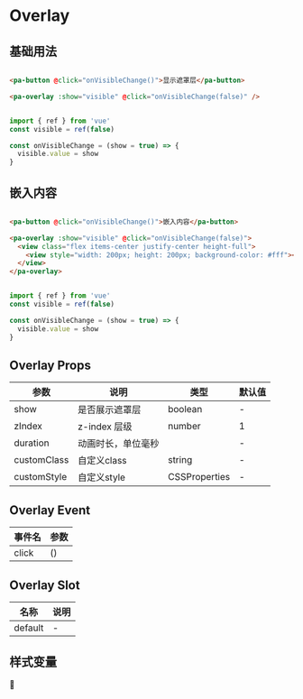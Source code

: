 # Overlay

<!--codes start-->

## 基础用法

```html [template]

<pa-button @click="onVisibleChange()">显示遮罩层</pa-button>

<pa-overlay :show="visible" @click="onVisibleChange(false)" />

```
```ts [script]

import { ref } from 'vue'
const visible = ref(false)

const onVisibleChange = (show = true) => {
  visible.value = show
}

```
## 嵌入内容

```html [template]

<pa-button @click="onVisibleChange()">嵌入内容</pa-button>

<pa-overlay :show="visible" @click="onVisibleChange(false)">
  <view class="flex items-center justify-center height-full">
    <view style="width: 200px; height: 200px; background-color: #fff"></view>
  </view>
</pa-overlay>

```
```ts [script]

import { ref } from 'vue'
const visible = ref(false)

const onVisibleChange = (show = true) => {
  visible.value = show
}

```

<!--codes end-->

## Overlay Props

<!--props start-->

| 参数 | 说明 | 类型 | 默认值 |
| --- | ----- | --- | --- |
| show | 是否展示遮罩层 | boolean | - |
| zIndex | z-index 层级 | number |  1 |
| duration | 动画时长，单位毫秒 |  | - |
| customClass | 自定义class | string | - |
| customStyle | 自定义style | CSSProperties | - |

<!--props end-->

## Overlay Event

<!--event start-->

| 事件名 | 参数 |
| --- | --- |
| click | ()  |

<!--event end-->

## Overlay Slot

<!--slot start-->

| 名称 | 说明 |
| --- | --- |
| default | - |

<!--slot end-->

## 样式变量

<!--cssVar start-->

:see_no_evil:

<!--cssVar end-->

